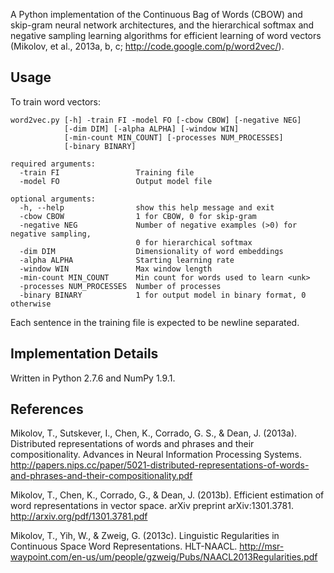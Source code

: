 A Python implementation of the Continuous Bag of Words (CBOW) and skip-gram neural network architectures, and the hierarchical softmax and negative sampling learning algorithms for efficient learning of word vectors (Mikolov, et al., 2013a, b, c; http://code.google.com/p/word2vec/).

Usage
-----
To train word vectors:
```
word2vec.py [-h] -train FI -model FO [-cbow CBOW] [-negative NEG]
            [-dim DIM] [-alpha ALPHA] [-window WIN]
            [-min-count MIN_COUNT] [-processes NUM_PROCESSES]
            [-binary BINARY]

required arguments:
  -train FI                 Training file
  -model FO                 Output model file

optional arguments:
  -h, --help                show this help message and exit
  -cbow CBOW                1 for CBOW, 0 for skip-gram
  -negative NEG             Number of negative examples (>0) for negative sampling, 
                            0 for hierarchical softmax
  -dim DIM                  Dimensionality of word embeddings
  -alpha ALPHA              Starting learning rate
  -window WIN               Max window length
  -min-count MIN_COUNT      Min count for words used to learn <unk>
  -processes NUM_PROCESSES  Number of processes
  -binary BINARY            1 for output model in binary format, 0 otherwise
```
Each sentence in the training file is expected to be newline separated. 

Implementation Details
----------------------
Written in Python 2.7.6 and NumPy 1.9.1.

References
----------
Mikolov, T., Sutskever, I., Chen, K., Corrado, G. S., & Dean, J. (2013a). Distributed representations of words and phrases and their compositionality. Advances in Neural Information Processing Systems. http://papers.nips.cc/paper/5021-distributed-representations-of-words-and-phrases-and-their-compositionality.pdf

Mikolov, T., Chen, K., Corrado, G., & Dean, J. (2013b). Efficient estimation of word representations in vector space. arXiv preprint arXiv:1301.3781. http://arxiv.org/pdf/1301.3781.pdf

Mikolov, T., Yih, W., & Zweig, G. (2013c). Linguistic Regularities in Continuous Space Word Representations. HLT-NAACL. http://msr-waypoint.com/en-us/um/people/gzweig/Pubs/NAACL2013Regularities.pdf
